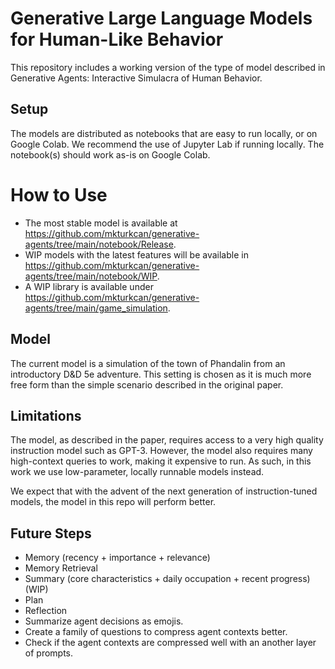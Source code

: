 # Generative Large Language Models for Human-Like Behavior

This repository includes a working version of the type of model described in Generative Agents: Interactive Simulacra of Human Behavior.

## Setup

The models are distributed as notebooks that are easy to run locally, or on Google Colab. We recommend the use of Jupyter Lab if running locally. The notebook(s) should work as-is on Google Colab.

# How to Use

* The most stable model is available at https://github.com/mkturkcan/generative-agents/tree/main/notebook/Release.
* WIP models with the latest features will be available in https://github.com/mkturkcan/generative-agents/tree/main/notebook/WIP.
* A WIP library is available under https://github.com/mkturkcan/generative-agents/tree/main/game_simulation.

## Model

The current model is a simulation of the town of Phandalin from an introductory D&D 5e adventure. This setting is chosen as it is much more free form than the simple scenario described in the original paper.

## Limitations

The model, as described in the paper, requires access to a very high quality instruction model such as GPT-3. However, the model also requires many high-context queries to work, making it expensive to run. As such, in this work we use low-parameter, locally runnable models instead. 

We expect that with the advent of the next generation of instruction-tuned models, the model in this repo will perform better.

## Future Steps

* Memory  (recency + importance + relevance)
* Memory Retrieval
* Summary (core characteristics +  daily occupation + recent progress) (WIP)
* Plan 
* Reflection
* Summarize agent decisions as emojis. 
* Create a family of questions to compress agent contexts better.
* Check if the agent contexts are compressed well with an another layer of prompts.
